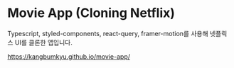 # Movie App (Cloning Netflix)

Typescript, styled-components, react-query, framer-motion를 사용해 넷플릭스 UI를 클론한 앱입니다.

https://kangbumkyu.github.io/movie-app/
